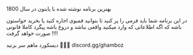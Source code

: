 بهترین برنامه نوشته شده با پایتون در سال 1800

در این برنامه شما باید فرمی را پر کنید تا بتوانید فمبوی اجاره کنید یا بخرید
حواستون باشه که اگه اطلاعاتی که وارد میکنید واقعی نباشد و دروغ باشه پیگرد کاملا قانونی صورت خواهد گرفت !!!!

دیسکورد ماهم سر بزنید 🤗🤗🤗
discord.gg/ghamboz
